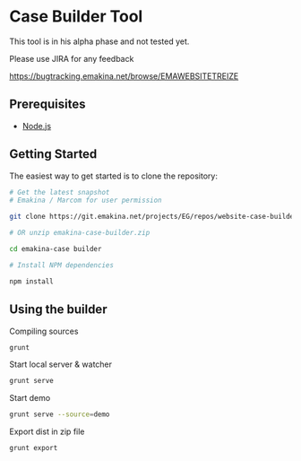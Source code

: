 Case Builder Tool
===============


This tool is in his alpha phase and not tested yet.

Please use JIRA for any feedback

https://bugtracking.emakina.net/browse/EMAWEBSITETREIZE

Prerequisites
-------------

- [Node.js](http://nodejs.org)


Getting Started
---------------

The easiest way to get started is to clone the repository:

```bash
# Get the latest snapshot
# Emakina / Marcom for user permission

git clone https://git.emakina.net/projects/EG/repos/website-case-builder emakina-case-builder

# OR unzip emakina-case-builder.zip

cd emakina-case builder

# Install NPM dependencies

npm install
```

Using the builder
-----------------


Compiling sources

```bash
grunt
```

Start local server & watcher

```bash
grunt serve
```

Start demo 

```bash
grunt serve --source=demo
```

Export dist in zip file

```bash
grunt export
```

